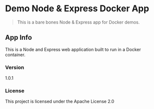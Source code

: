# Demo Node & Express Docker App

> This is a bare bones Node & Express app for Docker demos.

## App Info

This is a Node and Express web application built to run in a Docker container.

### Version

1.0.1

### License

This project is licensed under the Apache License 2.0